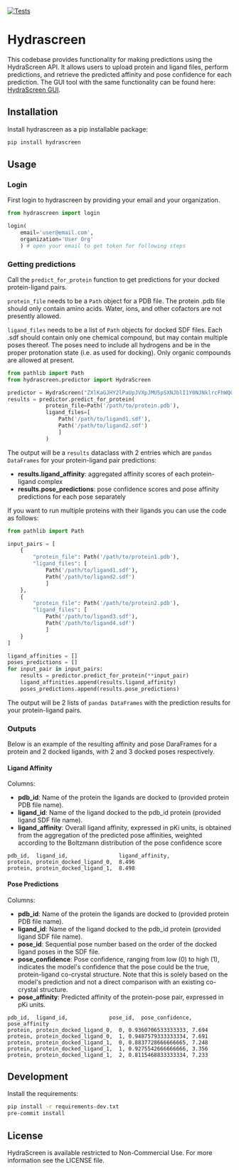 [![Tests](https://github.com/Ro5-ai/hydrascreen/actions/workflows/run_tests.yml/badge.svg)](https://github.com/Ro5-ai/hydrascreen/actions/workflows/run_tests.yml)
# Hydrascreen

This codebase provides functionality for making predictions using the HydraScreen API. It allows users to upload protein and ligand files, perform predictions, and retrieve the predicted affinity and pose confidence for each prediction. The GUI tool with the same functionality can be found here: [HydraScreen GUI](https://hydrascreen.ro5.ai/).


## Installation

Install hydrascreen as a pip installable package:
```bash
pip install hydrascreen 
```

## Usage

### Login

First login to hydrascreen by providing your email and your organization.

```python
from hydrascreen import login

login(
    email='user@email.com', 
    organization='User Org'
    ) # open your email to get token for following steps
```

### Getting predictions

Call the `predict_for_protein` function to get predictions for your docked protein-ligand pairs.

`protein_file` needs to be a `Path` object for a PDB file. The protein .pdb file should only contain amino acids. Water, ions, and other cofactors are not presently allowed.

`ligand_files` needs to be a list of `Path` objects for docked SDF files. Each .sdf should contain only one chemical compound, but may contain multiple poses thereof. The poses need to include all hydrogens and be in the proper protonation state (i.e. as used for docking). Only organic compounds are allowed at present.
​


```python
from pathlib import Path
from hydrascreen.predictor import HydraScreen

predictor = HydraScreen("ZXlKaGJHY2lPaUpJVXpJMU5pSXNJblI1Y0NJNklrcFhWQ0o5LmV5SmxiV0ZwYkNJNkluUmxjM1JBWlcxaGFXd3VZMjl0SWl3aWIzSm5Jam9pVFhrZ1QzSm5JaXdpWlhod0lqb3hOamsxTkRZeU16VTNmUS5Xd202VEJ1ZDQxRm5MY18yWFpNYS13c19qN0JqS1kzZkN3QnpSS3phVnZj") # replace with token received from email
results = predictor.predict_for_protein(
            protein_file=Path('/path/to/protein.pdb'), 
            ligand_files=[
                Path('/path/to/ligand1.sdf'), 
                Path('/path/to/ligand2.sdf')
                ]
            ) 
```

The output will be a `results` dataclass with 2 entries which are `pandas DataFrames` for your protein-ligand pair predictions:
- **results.ligand_affinity**: aggregated affinity scores of each protein-ligand complex
- **results.pose_predictions**: pose confidence scores and pose affinity predictions for each pose separately

If you want to run multiple proteins with their ligands you can use the code as follows:

```python 
from pathlib import Path

input_pairs = [
    {
        "protein_file": Path('/path/to/protein1.pdb'), 
        "ligand_files": [
            Path('/path/to/ligand1.sdf'), 
            Path('/path/to/ligand2.sdf')
            ]
    },
    {
        "protein_file": Path('/path/to/protein2.pdb'), 
        "ligand_files": [
            Path('/path/to/ligand3.sdf'), 
            Path('/path/to/ligand4.sdf')
            ]
    }
]

ligand_affinities = []
poses_predictions = []
for input_pair in input_pairs:
    results = predictor.predict_for_protein(**input_pair)
    ligand_affinities.append(results.ligand_affinity)
    poses_predictions.append(results.pose_predictions)
```

The output will be 2 lists of `pandas DataFrames` with the prediction results for your protein-ligand pairs.

### Outputs

Below is an example of the resulting affinity and pose DaraFrames for a protein and 2 docked ligands, with 2 and 3 docked poses respectively.

#### Ligand Affinity
Columns:
 - **pdb_id**: Name of the protein the ligands are docked to (provided protein PDB file name).
 - **ligand_id**: Name of the ligand docked to the pdb_id protein (provided ligand SDF file name).
 - **ligand_affinity**: Overall ligand affinity, expressed in pKi units, is obtained from the aggregation of the predicted pose affinities, weighted according to the Boltzmann distribution of the pose confidence score
```csv
pdb_id,  ligand_id,                ligand_affinity,           
protein, protein_docked_ligand_0,  8.496
protein, protein_docked_ligand_1,  8.498
```

#### Pose Predictions
Columns:
 - **pdb_id**: Name of the protein the ligands are docked to (provided protein PDB file name).
 - **ligand_id**: Name of the ligand docked to the pdb_id protein (provided ligand SDF file name).
 - **pose_id**: Sequential pose number based on the order of the docked ligand poses in the SDF file.
 - **pose_confidence**: Pose confidence, ranging from low (0) to high (1), indicates the model's confidence that the pose could be the true, protein-ligand co-crystal structure. Note that this is solely based on the model's prediction and not a direct comparison with an existing co-crystal structure.
 - **pose_affinity**: Predicted affinity of the protein-pose pair, expressed in pKi units.
```csv
pdb_id,  ligand_id,             pose_id,  pose_confidence, pose_affinity
protein, protein_docked_ligand_0,  0, 0.9360706533333333, 7.694
protein, protein_docked_ligand_0,  1, 0.9487579333333334, 7.691
protein, protein_docked_ligand_1,  0, 0.8837728666666665, 7.248
protein, protein_docked_ligand_1,  1, 0.9275542666666666, 3.356
protein, protein_docked_ligand_1,  2, 0.8115468833333334, 7.233
```

## Development

Install the requirements:

```bash
pip install -r requirements-dev.txt
pre-commit install
```

## License
HydraScreen is available restricted to Non-Commercial Use. For more information see the LICENSE file.
